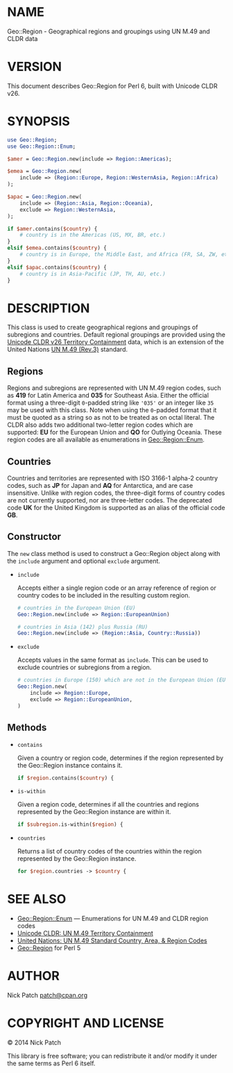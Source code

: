 # NAME

Geo::Region - Geographical regions and groupings using UN M.49 and CLDR data

# VERSION

This document describes Geo::Region for Perl 6, built with Unicode CLDR v26.

# SYNOPSIS

```perl
use Geo::Region;
use Geo::Region::Enum;

$amer = Geo::Region.new(include => Region::Americas);

$emea = Geo::Region.new(
    include => (Region::Europe, Region::WesternAsia, Region::Africa)
);

$apac = Geo::Region.new(
    include => (Region::Asia, Region::Oceania),
    exclude => Region::WesternAsia,
);

if $amer.contains($country) {
    # country is in the Americas (US, MX, BR, etc.)
}
elsif $emea.contains($country) {
    # country is in Europe, the Middle East, and Africa (FR, SA, ZW, etc.)
}
elsif $apac.contains($country) {
    # country is in Asia-Pacific (JP, TH, AU, etc.)
}
```

# DESCRIPTION

This class is used to create geographical regions and groupings of subregions
and countries. Default regional groupings are provided using the [Unicode CLDR
v26 Territory
Containment](http://unicode.org/cldr/charts/26/supplemental/territory_containment_un_m_49.html)
data, which is an extension of the United Nations [UN
M.49 (Rev.3)](http://unstats.un.org/unsd/methods/m49/m49regin.htm) standard.

## Regions

Regions and subregions are represented with UN M.49 region codes, such as **419**
for Latin America and **035** for Southeast Asia. Either the official format
using a three-digit `0`-padded string like `'035'` or an integer like `35`
may be used with this class. Note when using the `0`-padded format that it must
be quoted as a string so as not to be treated as on octal literal. The CLDR also
adds two additional two-letter region codes which are supported: **EU** for the
European Union and **QO** for Outlying Oceania. These region codes are all
available as enumerations in [Geo::Region::Enum](lib/Geo/Region/Enum.pm).

## Countries

Countries and territories are represented with ISO 3166-1 alpha-2 country codes,
such as **JP** for Japan and **AQ** for Antarctica, and are case insensitive.
Unlike with region codes, the three-digit forms of country codes are not
currently supported, nor are three-letter codes. The deprecated code **UK** for
the United Kingdom is supported as an alias of the official code **GB**.

## Constructor

The `new` class method is used to construct a Geo::Region object along with the
`include` argument and optional `exclude` argument.

- `include`

    Accepts either a single region code or an array reference of region or country
    codes to be included in the resulting custom region.

    ```perl
    # countries in the European Union (EU)
    Geo::Region.new(include => Region::EuropeanUnion)

    # countries in Asia (142) plus Russia (RU)
    Geo::Region.new(include => (Region::Asia, Country::Russia))
    ```

- `exclude`

    Accepts values in the same format as `include`. This can be used to exclude
    countries or subregions from a region.

    ```perl
    # countries in Europe (150) which are not in the European Union (EU)
    Geo::Region.new(
        include => Region::Europe,
        exclude => Region::EuropeanUnion,
    )
    ```

## Methods

- `contains`

    Given a country or region code, determines if the region represented by the
    Geo::Region instance contains it.

    ```perl
    if $region.contains($country) {
    ```

- `is-within`

    Given a region code, determines if all the countries and regions represented by
    the Geo::Region instance are within it.

    ```perl
    if $subregion.is-within($region) {
    ```

- `countries`

    Returns a list of country codes of the countries within the region represented
    by the Geo::Region instance.

    ```perl
    for $region.countries -> $country {
    ```

# SEE ALSO

- [Geo::Region::Enum](lib/Geo/Region/Enum.pm) — Enumerations for UN M.49 and CLDR region codes
- [Unicode CLDR: UN M.49 Territory
Containment](http://unicode.org/cldr/charts/26/supplemental/territory_containment_un_m_49.html)
- [United Nations: UN M.49 Standard Country, Area, & Region
Codes](http://unstats.un.org/unsd/methods/m49/m49regin.htm)
- [Geo::Region](https://metacpan.org/pod/Geo::Region) for Perl 5

# AUTHOR

Nick Patch <patch@cpan.org>

# COPYRIGHT AND LICENSE

© 2014 Nick Patch

This library is free software; you can redistribute it and/or modify it under
the same terms as Perl 6 itself.
